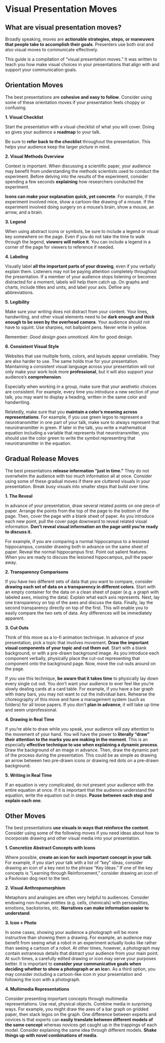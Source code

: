 # Visual Presentation Moves


## What are visual presentation moves?

Broadly speaking, moves are **actionable strategies, steps, or maneuvers that people take to accomplish their goals**. Presenters use both oral and also visual moves to communicate effectively. 

This guide is a compilation of “visual presentation moves.”  It was written to teach you how make visual choices in your presentations that align with and support your communication goals. 


## Orientation Moves 

The best presentations are **cohesive and easy to follow**. Consider using some of these orientation moves if your presentation feels choppy or confusing.

**1. Visual Checklist**  

Start the presentation with a visual checklist of what you will cover. Doing so gives your audience a **roadmap** to your talk. 

Be sure to **refer back to the checklist** throughout the presentation. This helps your audience keep the larger picture in mind.

**2. Visual Methods Overview** 

Context is important. When discussing a scientific paper, your audience may benefit from understanding the methods scientists used to conduct the experiment. Before delving into the results of the experiment, consider spending a few seconds **explaining** how researchers conducted the experiment. 

**Icons can make your explanation quick, yet concrete**. For example, if the experiment involved mice, show a cartoon-like drawing of a mouse. If the experiment involved doing surgery on a mouse’s brain, show a mouse, an arrow, and a brain. 

**3. Legend**  

When using abstract icons or symbols, be sure to include a legend or visual key somewhere on the page. Even if you do not take the time to walk through the legend, **viewers will notice it**. You can include a legend in a corner of the page for viewers to reference if needed.

**4. Labeling**  

Visually label **all the important parts of your drawing**, even if you verbally explain them.  Listeners may not be paying attention completely throughout the presentation. If a member of your audience stops listening or becomes distracted for a moment, labels will help them catch up. On graphs and charts, include titles and units, and label your axis. Define any abbreviations. 

**5. Legibility**  

Make sure your writing does not distract from your content. Your lines, handwriting, and other visual elements need to be **dark enough and thick enough to be seen by the overhead camera**. Your audience should not have to squint. Use sharpies, not ballpoint pens. Never write in yellow. 

Remember: *Good design goes unnoticed*. Aim for good design.

**6. Consistent Visual Style**  

Websites that use multiple fonts, colors, and layouts appear unreliable. They are also harder to use. The same holds true for your presentation. Maintaining a consistent visual language across your presentation will not only make your work look more **professional**, but it will also support your audience’s **comprehension**. 

Especially when working in a group, make sure that your aesthetic choices are consistent. For example, every time you introduce a new section of your talk, you may want to display a heading, written in the same color and handwriting. 

Relatedly, make sure that you **maintain a color’s meaning across representations**. For example, if you use green legos to represent a neurotransmitter in one part of your talk, make sure to always represent that neurotransmitter in green. If later in the talk, you write a mathematical equation including a variable that represents that neurotransmitter, you should use the color green to write the symbol representing that neurotransmitter in the equation.

## Gradual Release Moves

The best presentations **release information “just in time.”** They do not overwhelm the audience with too much information all at once. Consider using some of these gradual moves if there are cluttered visuals in your presentation. Break busy visuals into smaller steps that build over time.

**1. The Reveal**  

In advance of your presentation, draw several related points on one piece of paper. Arrange the points from the top of the page to the bottom of the page. Then, cover the page with a blank sheet of paper. As you introduce each new point, pull the cover page downward to reveal related visual information. **Don’t reveal visual information on the page until you’re ready to discuss it.** 

For example, if you are comparing a normal hippocampus to a lesioned hippocampus, consider drawing both in advance on the same sheet of paper. Reveal the normal hippocampus first. Point out salient features. When you are ready to discuss the lesioned hippocampus, pull the paper away. 

**2. Transparency Comparisons**  

If you have two different sets of data that you want to compare, consider **drawing each set of data on a transparency in different colors**. Start with an empty container for the data on a clean sheet of paper (e.g. a graph with labeled axes, missing the data). Explain what each axis represents. Next, lay one transparency on top of the axes and discuss the data. Finally, lay the second transparency directly on top of the first. This will enable you to easily compare the two sets of data. Any differences will be immediately apparent.

**3. Cut Outs**  

Think of this move as a lo-fi animation technique. In advance of your presentation, pick a topic that involves movement. **Draw the important visual components of your topic and cut them out**. Start with a blank background, or with a pre-drawn background image. As you introduce each component verbally, physically place the cut-out representing that component onto the background page. Now, move the cut-outs around on the page.

If you use this technique, **be aware that it takes time** to physically lay down every single cut out. You don’t want your audience to ever feel like you’re slowly dealing cards at a card table. For example, if you have a bar graph with many bars, you may not want to cut the individual bars. Rehearse the choreography of this move and have a management system (such as folders) for all loose papers. If you don’t **plan in advance**, it will take up time and seem unprofessional.

**4. Drawing in Real Time**  

If you’re able to draw while you speak, your audience will pay attention to the movement of your hand. You will have the power to **literally “draw” their attention to the marks you are making in the moment**. This is an especially **effective technique to use when explaining a dynamic process**. Draw the background of an image in advance. Then, draw the dynamic part of the process during the presentation. This could be as simple as drawing an arrow between two pre-drawn icons or drawing red dots on a pre-drawn background.

**5. Writing in Real Time**  

If an equation is very complicated, do not present your audience with the entire equation at once. If it is important that the audience understand the equation, write the equation out in steps. **Pause between each step and explain each one**.


## Other Moves

The best presentations **use visuals in ways that reinforce the content**. Consider using some of the following moves if you need ideas about how to incorporate drawing and other visual media into your presentation.

**1. Concretize Abstract Concepts with Icons** 

Where possible, **create an icon for each important concept in your talk**. For example, if you start your talk with a list of “key” ideas, consider drawing an icon of a key next to the phrase “Key Ideas.” If one of the key concepts is “Learning through Reinforcement,” consider drawing an icon of a Pavlovian dog next to the text. 

**2. Visual Anthropomorphism**  

Metaphors and analogies are often very helpful to audiences. Consider endowing non-human entities (e.g. cells, chemicals) with personalities, emotions, backstories, etc. **Narratives can make information easier to understand**.

**3. Icon + Photo**  

In some cases, showing your audience a photograph will be more instructive than showing them a drawing. For example, an audience may benefit from seeing what a robot in an experiment actually looks like rather than seeing a cartoon of a robot. At other times, however, a photograph may contain extraneous details that distract your audience from your main point. At such times, a carefully edited drawing or icon may serve your purposes better. It is important to **consider your communicative goals when deciding whether to show a photograph or an ico**n. As a third option, you may consider including a cartoon-like icon in your presentation and following the icon with a photograph.

**4. Multimedia Representations**  

Consider presenting important concepts through multimedia representations. Use real, physical objects. Combine media in surprising ways. For example, you might draw the axes of a bar graph on gridded paper, then stack legos on the graph. One difference between experts and novices is that experts can **easily translate between different models of the same concept** whereas novices get caught up in the trappings of each model. Consider explaining the same idea through different models. **Shake things up with novel combinations of media**.
